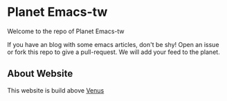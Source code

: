 Planet Emacs-tw
=========================

Welcome to the repo of Planet Emacs-tw

If you have an blog with some emacs articles, don't be shy! Open an issue or fork this repo to give a pull-request. We will add your feed to the planet.


About Website
-------------
This website is build above [Venus](https://github.com/jasonbrooks/venus-openshift-quickstart/)
